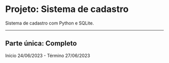 # Projeto: Sistema de cadastro
Sistema de cadastro com Python e SQLite.
***
## Parte única: Completo
 
 Início 24/06/2023 - Término 27/06/2023
 
